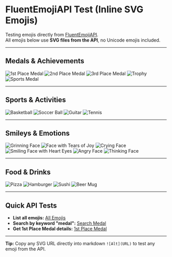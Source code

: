 # FluentEmojiAPI Test (Inline SVG Emojis)

Testing emojis directly from [FluentEmojiAPI](https://fluentemojiapi-production.up.railway.app/).  
All emojis below use **SVG files from the API**, no Unicode emojis included.

---

## Medals & Achievements

![1st Place Medal](https://fluentemojiapi-production.up.railway.app/svg/1st-place-medal-color.svg)  ![2nd Place Medal](https://fluentemojiapi-production.up.railway.app/svg/2nd-place-medal-color.svg)  ![3rd Place Medal](https://fluentemojiapi-production.up.railway.app/svg/3rd-place-medal-color.svg)  ![Trophy](https://fluentemojiapi-production.up.railway.app/svg/trophy-color.svg)  ![Sports Medal](https://fluentemojiapi-production.up.railway.app/svg/sports-medal-color.svg)  

---

## Sports & Activities

![Basketball](https://fluentemojiapi-production.up.railway.app/svg/basketball-color.svg)  ![Soccer Ball](https://fluentemojiapi-production.up.railway.app/svg/soccer-ball-color.svg)  ![Guitar](https://fluentemojiapi-production.up.railway.app/svg/guitar-color.svg)  ![Tennis](https://fluentemojiapi-production.up.railway.app/svg/tennis-color.svg)

---

## Smileys & Emotions

![Grinning Face](https://fluentemojiapi-production.up.railway.app/svg/grinning-face-color.svg)  ![Face with Tears of Joy](https://fluentemojiapi-production.up.railway.app/svg/face-with-tears-of-joy-color.svg)  ![Crying Face](https://fluentemojiapi-production.up.railway.app/svg/crying-face-color.svg)  ![Smiling Face with Heart Eyes](https://fluentemojiapi-production.up.railway.app/svg/smiling-face-with-heart-eyes-color.svg)  ![Angry Face](https://fluentemojiapi-production.up.railway.app/svg/angry-face-color.svg)  ![Thinking Face](https://fluentemojiapi-production.up.railway.app/svg/thinking-face-color.svg)  

---

## Food & Drinks

![Pizza](https://fluentemojiapi-production.up.railway.app/svg/pizza-color.svg)  ![Hamburger](https://fluentemojiapi-production.up.railway.app/svg/hamburger-color.svg)  ![Sushi](https://fluentemojiapi-production.up.railway.app/svg/sushi-color.svg)  ![Beer Mug](https://fluentemojiapi-production.up.railway.app/svg/beer-mug-color.svg)

---

## Quick API Tests

- **List all emojis:** [All Emojis](https://fluentemojiapi-production.up.railway.app/emojis)  
- **Search by keyword "medal":** [Search Medal](https://fluentemojiapi-production.up.railway.app/emojis/search?q=medal)  
- **Get 1st Place Medal details:** [1st Place Medal](https://fluentemojiapi-production.up.railway.app/emojis/1st-place-medal)  

---

**Tip:** Copy any SVG URL directly into markdown `![Alt](URL)` to test any emoji from the API.
